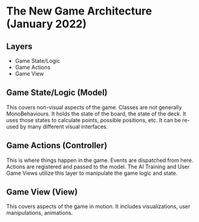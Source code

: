 # The New Game Architecture (January 2022)

## Layers

* Game State/Logic
* Game Actions
* Game View

## Game State/Logic (Model)

This covers non-visual aspects of the game.
Classes are not generally MonoBehaviours.
It holds the state of the board, the state of the deck.
It uses those states to calculate points, possible positions, etc.
It can be re-used by many different visual interfaces.

## Game Actions (Controller)

This is where things happen in the game.
Events are dispatched from here.
Actions are registered and passed to the model.
The AI Training and User Game Views utilize this layer to manipulate the game logic and state.

## Game View (View)

This covers aspects of the game in motion.
It includes visualizations, user manipulations, animations.
